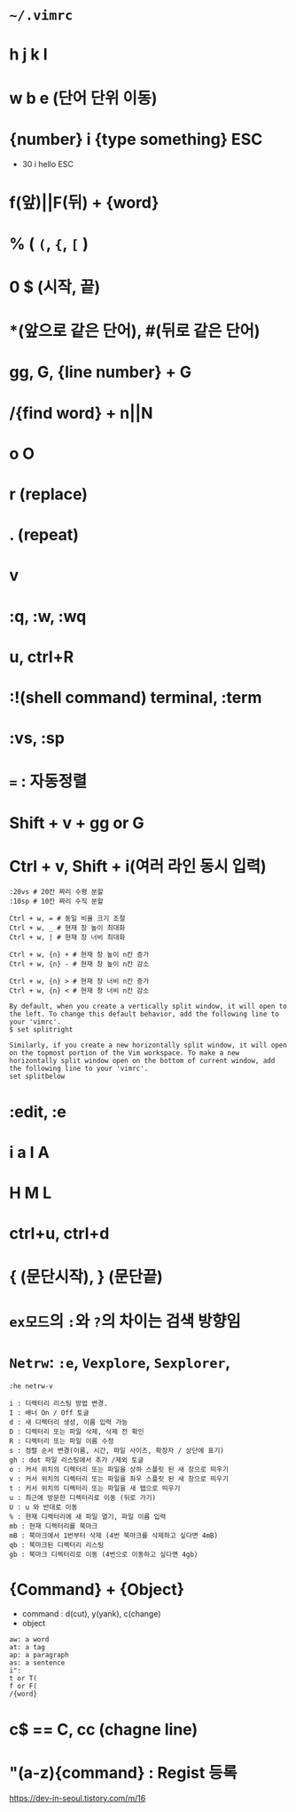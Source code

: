 # `~/.vimrc`
# h j k l
# w b e (단어 단위 이동)
# {number} i {type something} ESC
 - 30 i hello ESC
# f(앞)||F(뒤) + {word}
# % ( `(`, `{`, `[` )
# 0 $ (시작, 끝)
# *(앞으로 같은 단어), #(뒤로 같은 단어)
# gg, G, {line number} + G
# /{find word} + n||N
# o O
# r (replace)
# . (repeat)
# v
# :q, :w, :wq
# u, ctrl+R
# :!(shell command) terminal, :term 
# :vs, :sp
# `=` : 자동정렬
# Shift + v + gg or G
# Ctrl + v, Shift + i(여러 라인 동시 입력)

```
:20vs # 20칸 짜리 수평 분할
:10sp # 10칸 짜리 수직 분할

Ctrl + w, = # 동일 비율 크기 조절
Ctrl + w, _ # 현재 창 높이 최대화
Ctrl + w, | # 현재 창 너비 최대화

Ctrl + w, {n} + # 현재 창 높이 n칸 증가
Ctrl + w, {n} - # 현재 창 높이 n칸 감소

Ctrl + w, {n} > # 현재 창 너비 n칸 증가
Ctrl + w, {n} < # 현재 창 너비 n칸 감소

By default, when you create a vertically split window, it will open to the left. To change this default behavior, add the following line to your 'vimrc'.
$ set splitright

Similarly, if you create a new horizontally split window, it will open on the topmost portion of the Vim workspace. To make a new horizontally split window open on the bottom of current window, add the following line to your 'vimrc'.
set splitbelow
```

# :edit, :e
# i a I A
# H M L
# ctrl+u, ctrl+d
# { (문단시작), } (문단끝)
# `ex모드`의 `:`와 `?`의 차이는 검색 방향임
# `Netrw`: `:e`, `Vexplore`, `Sexplorer`,  

```
:he netrw-v

i : 디렉터리 리스팅 방법 변경.
I : 배너 On / Off 토글
d : 새 디렉터리 생성, 이름 입력 가능
D : 디렉터리 또는 파일 삭제, 삭제 전 확인
R : 디렉터리 또는 파일 이름 수정
s : 정렬 순서 변경(이름, 시간, 파일 사이즈, 확장자 / 상단에 표기)
gh : dot 파일 리스팅에서 추가 /제외 토글
o : 커서 위치의 디렉터리 또는 파일을 상하 스플릿 된 새 창으로 띄우기
v : 커서 위치의 디렉터리 또는 파일을 좌우 스플릿 된 새 창으로 띄우기
t : 커서 위치의 디렉터리 또는 파일을 새 탭으로 띄우기
u : 최근에 방문한 디렉터리로 이동 (뒤로 가기)
U : u 와 반대로 이동
% : 현재 디렉터리에 새 파일 열기, 파일 이름 입력
mb : 현재 디렉터리를 북마크
mB : 북마크에서 1번부터 삭제 (4번 북마크를 삭제하고 싶다면 4mB)
qb : 북마크된 디렉터리 리스팅
gb : 북마크 디렉터리로 이동 (4번으로 이동하고 싶다면 4gb)
```


# {Command} + {Object}
 - command : d(cut), y(yank), c(change)
 - object
```
aw: a word
at: a tag
ap: a paragraph
as: a sentence
i": 
t or T(
f or F(
/{word}
```

# c$ == C, cc (chagne line)
# "(a-z){command} : Regist 등록





https://dev-in-seoul.tistory.com/m/16